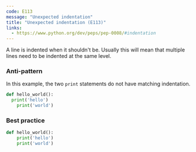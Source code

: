 ```yaml
---
code: E113
message: "Unexpected indentation"
title: "Unexpected indentation (E113)"
links:
  - https://www.python.org/dev/peps/pep-0008/#indentation
---
```


A line is indented when it shouldn't be. Usually this will mean that multiple lines need to be indented at the same level.

### Anti-pattern

In this example, the two `print` statements do not have matching indentation.

```python
def hello_world():
  print('hello')
    print('world')
```

### Best practice

```python
def hello_world():
    print('hello')
    print('world')
```
